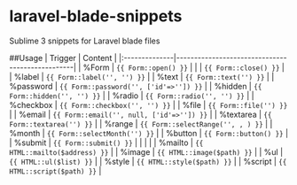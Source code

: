 laravel-blade-snippets
======================

Sublime 3 snippets for Laravel blade files

##Usage
|  Trigger   	|  Content                                        |
|:--------------|-------------------------------------------------|
|  %Form     	|  `{{ Form::open() }}`                           |
|  		     	|  `{{ Form::close() }}`                          |
|  %label    	|  `{{ Form::label('', '') }}`                    |
|  %text     	|  `{{ Form::text('') }}`                         |
|  %password 	|  `{{ Form::password('', ['id'=>'']) }}`         |
|  %hidden   	|  `{{ Form::hidden('', '') }}`                   |
|  %radio    	|  `{{ Form::radio('', '') }}`                    |
|  %checkbox 	|  `{{ Form::checkbox('', '') }}`                 |
|  %file     	|  `{{ Form::file('') }}`                         |
|  %email    	|  `{{ Form::email('', null, ['id'=>'']) }}`      |
|  %textarea 	|  `{{ Form::textarea('') }}`                     |
|  %range 	    |  `{{ Form::selectRange('', , ) }}`              |
|  %month 	    |  `{{ Form::selectMonth('') }}`                  |
|  %button   	|  `{{ Form::button() }}`                         |
|  %submit   	|  `{{ Form::submit() }}`                         |
|  	         	|  	                                              |
|  %mailto   	|  `{{ HTML::mailto($address) }}`                 |
|  %image   	|  `{{ HTML::image($path) }}`                     |
|  %ul      	|  `{{ HTML::ul($list) }}`                        |
|  %style   	|  `{{ HTML::style($path) }}`                     |
|  %script   	|  `{{ HTML::script($path) }}`                    |
